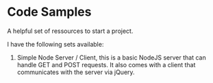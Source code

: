 # Code Samples

A helpful set of ressources to start a project.

I have the following sets available:

1. Simple Node Server / Client, this is a basic NodeJS server that can handle GET and POST requests. It also comes with a client that communicates with the server via jQuery.